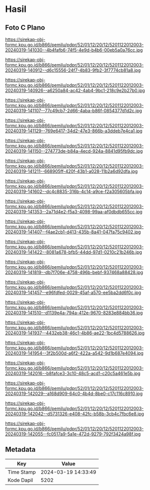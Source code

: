 # Hasil

## Foto C Plano

https://sirekap-obj-formc.kpu.go.id/b866/pemilu/pdpr/52/01/12/20/12/5201122012003-20240319-141030--4b4fafb6-74f5-4e9d-b4b6-00eb5a0a76cc.jpg

https://sirekap-obj-formc.kpu.go.id/b866/pemilu/pdpr/52/01/12/20/12/5201122012003-20240319-140912--d6c15556-24f7-4b83-9fb2-3f7774cb81a8.jpg

https://sirekap-obj-formc.kpu.go.id/b866/pemilu/pdpr/52/01/12/20/12/5201122012003-20240319-140926--a6250a84-ac42-4ab4-9bc1-218c9e2b27b0.jpg

https://sirekap-obj-formc.kpu.go.id/b866/pemilu/pdpr/52/01/12/20/12/5201122012003-20240319-141107--77c49cb7-2d66-4aba-b86f-0854377d1d2c.jpg

https://sirekap-obj-formc.kpu.go.id/b866/pemilu/pdpr/52/01/12/20/12/5201122012003-20240319-141129--769e6417-34d2-47e3-866b-a3ddeb7e4ca1.jpg

https://sirekap-obj-formc.kpu.go.id/b866/pemilu/pdpr/52/01/12/20/12/5201122012003-20240319-141150--274773de-b84a-4ecd-924a-8841d95fb9dc.jpg

https://sirekap-obj-formc.kpu.go.id/b866/pemilu/pdpr/52/01/12/20/12/5201122012003-20240319-141211--668905ff-420f-43b1-a028-11b2a6d92dfa.jpg

https://sirekap-obj-formc.kpu.go.id/b866/pemilu/pdpr/52/01/12/20/12/5201122012003-20240319-141602--dc4c8835-316b-4c14-a9ce-f2a305605bfa.jpg

https://sirekap-obj-formc.kpu.go.id/b866/pemilu/pdpr/52/01/12/20/12/5201122012003-20240319-141353--2a71d4e2-f5a3-4098-99aa-af0dbdb655cc.jpg

https://sirekap-obj-formc.kpu.go.id/b866/pemilu/pdpr/52/01/12/20/12/5201122012003-20240319-141407--f4ae2cb1-d413-435b-8a41-047fa75c9402.jpg

https://sirekap-obj-formc.kpu.go.id/b866/pemilu/pdpr/52/01/12/20/12/5201122012003-20240319-141422--8081a678-bfb5-44dd-97d1-0210c21b246b.jpg

https://sirekap-obj-formc.kpu.go.id/b866/pemilu/pdpr/52/01/12/20/12/5201122012003-20240319-141819--db7f706e-4758-496b-bebf-937468a88428.jpg

https://sirekap-obj-formc.kpu.go.id/b866/pemilu/pdpr/52/01/12/20/12/5201122012003-20240319-141457--e96fdfed-0029-45af-a570-ee5ba2dd6f0c.jpg

https://sirekap-obj-formc.kpu.go.id/b866/pemilu/pdpr/52/01/12/20/12/5201122012003-20240319-141510--d1139e4a-794a-412e-9670-8283e884bb36.jpg

https://sirekap-obj-formc.kpu.go.id/b866/pemilu/pdpr/52/01/12/20/12/5201122012003-20240319-141937--4432eb38-46c1-4b86-ae22-1bc4d5788626.jpg

https://sirekap-obj-formc.kpu.go.id/b866/pemilu/pdpr/52/01/12/20/12/5201122012003-20240319-141954--3f2b500d-a6f2-422a-a542-9d1b687e4094.jpg

https://sirekap-obj-formc.kpu.go.id/b866/pemilu/pdpr/52/01/12/20/12/5201122012003-20240319-142016--b8fafce3-3c10-48c5-acd1-c20c5a461e5b.jpg

https://sirekap-obj-formc.kpu.go.id/b866/pemilu/pdpr/52/01/12/20/12/5201122012003-20240319-142029--a168d909-64c0-4b4d-8be0-c17c116c8910.jpg

https://sirekap-obj-formc.kpu.go.id/b866/pemilu/pdpr/52/01/12/20/12/5201122012003-20240319-142042--d5731326-e408-42fc-b58b-3cb4c7fbc6e8.jpg

https://sirekap-obj-formc.kpu.go.id/b866/pemilu/pdpr/52/01/12/20/12/5201122012003-20240319-142055--fc0517a9-5a1e-472d-9279-792f3424a98f.jpg


## Metadata

| Key        | Value               |
| ---------- | ------------------- |
| Time Stamp | 2024-03-19 14:33:49 |
| Kode Dapil | 5202                |



